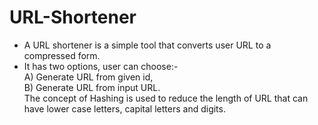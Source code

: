 # URL-Shortener
* A URL shortener is a simple tool that converts user URL to a compressed form.<br>
* It has two options, user can choose:- <br>
A) Generate URL from given id,<br>
B) Generate URL from input URL.<br>
The concept of Hashing is used to reduce the length of URL that can have lower case letters, capital letters and digits. 